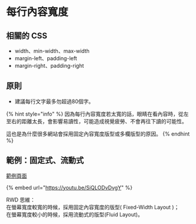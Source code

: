 # 每行內容寬度

## 相關的 CSS

* width、min-width、max-width
* margin-left、padding-left
* margin-right、padding-right

## 原則

* 建議每行文字最多勿超過80個字。

{% hint style="info" %}
因為每行內容寬度若太寬的話，眼睛在看內容時，從左至右的距離太長，會影響易讀性，可能造成視覺疲勞、不會再往下讀的可能性。

這也是為什麼很多網站會採用固定內容寬度版型或多欄版型的原因。
{% endhint %}

## 範例：固定式、流動式

[範例頁面](http://fairwindsfoundation.org/activity/長風講座/3/【長風講座】中美貿易戰及其影響/51)

{% embed url="https://youtu.be/SiQLODvDvgY" %}

RWD 思維：  
在螢幕寬度較寬的時候，採用固定內容寬度的版型\( Fixed-Width Layout \)；  
在螢幕寬度較小的時候，採用流動式的版型\(Fluid Layout\)。


